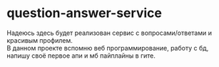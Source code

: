 # question-answer-service

Надеюсь здесь будет реализован сервис с вопросами/ответами и красивым профилем.  
В данном проекте вспомню веб программирование, работу с бд, напишу своё первое апи и мб пайплайны в гите.

